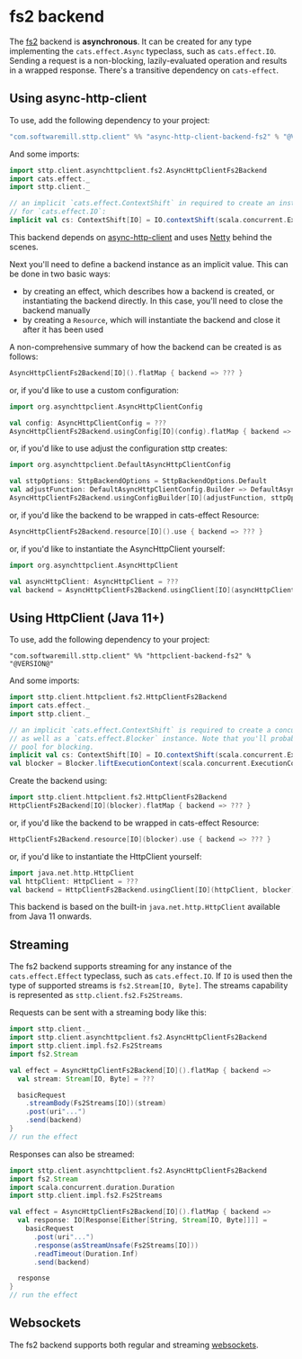 # fs2 backend

The [fs2](https://github.com/functional-streams-for-scala/fs2) backend is **asynchronous**. It can be created for any type implementing the `cats.effect.Async` typeclass, such as `cats.effect.IO`. Sending a request is a non-blocking, lazily-evaluated operation and results in a wrapped response. There's a transitive dependency on `cats-effect`. 

## Using async-http-client

To use, add the following dependency to your project:

```scala
"com.softwaremill.sttp.client" %% "async-http-client-backend-fs2" % "@VERSION@"
```

And some imports:

```scala mdoc:silent
import sttp.client.asynchttpclient.fs2.AsyncHttpClientFs2Backend
import cats.effect._
import sttp.client._

// an implicit `cats.effect.ContextShift` in required to create an instance of `cats.effect.Concurrent`
// for `cats.effect.IO`:
implicit val cs: ContextShift[IO] = IO.contextShift(scala.concurrent.ExecutionContext.global)
```
           
This backend depends on [async-http-client](https://github.com/AsyncHttpClient/async-http-client) and uses [Netty](http://netty.io) behind the scenes.

Next you'll need to define a backend instance as an implicit value. This can be done in two basic ways:

* by creating an effect, which describes how a backend is created, or instantiating the backend directly. In this case, you'll need to close the backend manually
* by creating a `Resource`, which will instantiate the backend and close it after it has been used

A non-comprehensive summary of how the backend can be created is as follows:

```scala mdoc:compile-only
AsyncHttpClientFs2Backend[IO]().flatMap { backend => ??? }
```

or, if you'd like to use a custom configuration:

```scala mdoc:compile-only
import org.asynchttpclient.AsyncHttpClientConfig

val config: AsyncHttpClientConfig = ???
AsyncHttpClientFs2Backend.usingConfig[IO](config).flatMap { backend => ??? }
```

or, if you'd like to use adjust the configuration sttp creates:

```scala mdoc:compile-only
import org.asynchttpclient.DefaultAsyncHttpClientConfig

val sttpOptions: SttpBackendOptions = SttpBackendOptions.Default 
val adjustFunction: DefaultAsyncHttpClientConfig.Builder => DefaultAsyncHttpClientConfig.Builder = ???
AsyncHttpClientFs2Backend.usingConfigBuilder[IO](adjustFunction, sttpOptions).flatMap { backend => ??? }
```

or, if you'd like the backend to be wrapped in cats-effect Resource:

```scala mdoc:compile-only
AsyncHttpClientFs2Backend.resource[IO]().use { backend => ??? }
```

or, if you'd like to instantiate the AsyncHttpClient yourself:

```scala mdoc:compile-only
import org.asynchttpclient.AsyncHttpClient

val asyncHttpClient: AsyncHttpClient = ??? 
val backend = AsyncHttpClientFs2Backend.usingClient[IO](asyncHttpClient)
```

## Using HttpClient (Java 11+)

To use, add the following dependency to your project:

```
"com.softwaremill.sttp.client" %% "httpclient-backend-fs2" % "@VERSION@"
```

And some imports:

```scala mdoc:reset:silent
import sttp.client.httpclient.fs2.HttpClientFs2Backend
import cats.effect._
import sttp.client._

// an implicit `cats.effect.ContextShift` is required to create a concurrent instance for `cats.effect.IO`,
// as well as a `cats.effect.Blocker` instance. Note that you'll probably want to use a different thread
// pool for blocking.
implicit val cs: ContextShift[IO] = IO.contextShift(scala.concurrent.ExecutionContext.global)
val blocker = Blocker.liftExecutionContext(scala.concurrent.ExecutionContext.global)
```

Create the backend using:

```scala mdoc:compile-only
import sttp.client.httpclient.fs2.HttpClientFs2Backend
HttpClientFs2Backend[IO](blocker).flatMap { backend => ??? }
```

or, if you'd like the backend to be wrapped in cats-effect Resource:

```scala mdoc:compile-only
HttpClientFs2Backend.resource[IO](blocker).use { backend => ??? }
```

or, if you'd like to instantiate the HttpClient yourself:

```scala mdoc:compile-only
import java.net.http.HttpClient
val httpClient: HttpClient = ???
val backend = HttpClientFs2Backend.usingClient[IO](httpClient, blocker)
```

This backend is based on the built-in `java.net.http.HttpClient` available from Java 11 onwards.

## Streaming

The fs2 backend supports streaming for any instance of the `cats.effect.Effect` typeclass, such as `cats.effect.IO`. If `IO` is used then the type of supported streams is `fs2.Stream[IO, Byte]`. The streams capability is represented as `sttp.client.fs2.Fs2Streams`.

Requests can be sent with a streaming body like this:

```scala mdoc:compile-only
import sttp.client._
import sttp.client.asynchttpclient.fs2.AsyncHttpClientFs2Backend
import sttp.client.impl.fs2.Fs2Streams
import fs2.Stream

val effect = AsyncHttpClientFs2Backend[IO]().flatMap { backend =>
  val stream: Stream[IO, Byte] = ???

  basicRequest
    .streamBody(Fs2Streams[IO])(stream)
    .post(uri"...")
    .send(backend)
}
// run the effect
```

Responses can also be streamed:

```scala mdoc:compile-only
import sttp.client.asynchttpclient.fs2.AsyncHttpClientFs2Backend
import fs2.Stream
import scala.concurrent.duration.Duration
import sttp.client.impl.fs2.Fs2Streams

val effect = AsyncHttpClientFs2Backend[IO]().flatMap { backend =>
  val response: IO[Response[Either[String, Stream[IO, Byte]]]] =
    basicRequest
      .post(uri"...")
      .response(asStreamUnsafe(Fs2Streams[IO]))
      .readTimeout(Duration.Inf)
      .send(backend)

  response
}
// run the effect
```

## Websockets

The fs2 backend supports both regular and streaming [websockets](../websockets.md).
